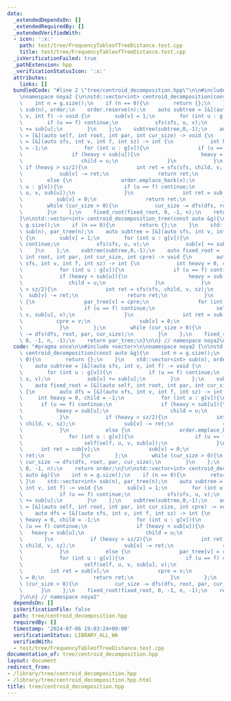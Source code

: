 ```yaml
---
data:
  _extendedDependsOn: []
  _extendedRequiredBy: []
  _extendedVerifiedWith:
  - icon: ':x:'
    path: test/tree/FrequencyTableofTreeDistance.test.cpp
    title: test/tree/FrequencyTableofTreeDistance.test.cpp
  _isVerificationFailed: true
  _pathExtension: hpp
  _verificationStatusIcon: ':x:'
  attributes:
    links: []
  bundledCode: "#line 2 \"tree/centroid_decomposition.hpp\"\n\n#include <vector>\n\
    \nnamespace noya2 {\n\nstd::vector<int> centroid_decomposition(const auto &g){\n\
    \    int n = g.size();\n    if (n == 0){\n        return {};\n    }\n    std::vector<int>\
    \ sub(n), order;\n    order.reserve(n);\n    auto subtree = [&](auto sfs, int\
    \ v, int f) -> void {\n        sub[v] = 1;\n        for (int u : g[v]){\n    \
    \        if (u == f) continue;\n            sfs(sfs, u, v);\n            sub[v]\
    \ += sub[u];\n        }\n    };\n    subtree(subtree,0,-1);\n    auto fixed_root\
    \ = [&](auto self, int root, int par, int cur_size) -> void {\n        auto dfs\
    \ = [&](auto sfs, int v, int f, int sz) -> int {\n            int heavy = 0, child\
    \ = -1;\n            for (int u : g[v]){\n                if (u == f) continue;\n\
    \                if (heavy < sub[u]){\n                    heavy = sub[u];\n \
    \                   child = u;\n                }\n            }\n           \
    \ if (heavy > sz/2){\n                int ret = sfs(sfs, child, v, sz);\n    \
    \            sub[v] -= ret;\n                return ret;\n            }\n    \
    \        else {\n                order.emplace_back(v);\n                for (int\
    \ u : g[v]){\n                    if (u == f) continue;\n                    self(self,\
    \ u, v, sub[u]);\n                }\n                int ret = sub[v];\n     \
    \           sub[v] = 0;\n                return ret;\n            }\n        };\n\
    \        while (cur_size > 0){\n            cur_size -= dfs(dfs, root, par, cur_size);\n\
    \        }\n    };\n    fixed_root(fixed_root, 0, -1, n);\n    return order;\n\
    }\n\nstd::vector<int> centroid_decomposition_tree(const auto &g){\n    int n =\
    \ g.size();\n    if (n == 0){\n        return {};\n    }\n    std::vector<int>\
    \ sub(n), par_tree(n);\n    auto subtree = [&](auto sfs, int v, int f) -> void\
    \ {\n        sub[v] = 1;\n        for (int u : g[v]){\n            if (u == f)\
    \ continue;\n            sfs(sfs, u, v);\n            sub[v] += sub[u];\n    \
    \    }\n    };\n    subtree(subtree,0,-1);\n    auto fixed_root = [&](auto self,\
    \ int root, int par, int cur_size, int cpre) -> void {\n        auto dfs = [&](auto\
    \ sfs, int v, int f, int sz) -> int {\n            int heavy = 0, child = -1;\n\
    \            for (int u : g[v]){\n                if (u == f) continue;\n    \
    \            if (heavy < sub[u]){\n                    heavy = sub[u];\n     \
    \               child = u;\n                }\n            }\n            if (heavy\
    \ > sz/2){\n                int ret = sfs(sfs, child, v, sz);\n              \
    \  sub[v] -= ret;\n                return ret;\n            }\n            else\
    \ {\n                par_tree[v] = cpre;\n                for (int u : g[v]){\n\
    \                    if (u == f) continue;\n                    self(self, u,\
    \ v, sub[u], v);\n                }\n                int ret = sub[v];\n     \
    \           cpre = v;\n                sub[v] = 0;\n                return ret;\n\
    \            }\n        };\n        while (cur_size > 0){\n            cur_size\
    \ -= dfs(dfs, root, par, cur_size);\n        }\n    };\n    fixed_root(fixed_root,\
    \ 0, -1, n, -1);\n    return par_tree;\n}\n\n} // namespace noya2\n"
  code: "#pragma once\n\n#include <vector>\n\nnamespace noya2 {\n\nstd::vector<int>\
    \ centroid_decomposition(const auto &g){\n    int n = g.size();\n    if (n ==\
    \ 0){\n        return {};\n    }\n    std::vector<int> sub(n), order;\n    order.reserve(n);\n\
    \    auto subtree = [&](auto sfs, int v, int f) -> void {\n        sub[v] = 1;\n\
    \        for (int u : g[v]){\n            if (u == f) continue;\n            sfs(sfs,\
    \ u, v);\n            sub[v] += sub[u];\n        }\n    };\n    subtree(subtree,0,-1);\n\
    \    auto fixed_root = [&](auto self, int root, int par, int cur_size) -> void\
    \ {\n        auto dfs = [&](auto sfs, int v, int f, int sz) -> int {\n       \
    \     int heavy = 0, child = -1;\n            for (int u : g[v]){\n          \
    \      if (u == f) continue;\n                if (heavy < sub[u]){\n         \
    \           heavy = sub[u];\n                    child = u;\n                }\n\
    \            }\n            if (heavy > sz/2){\n                int ret = sfs(sfs,\
    \ child, v, sz);\n                sub[v] -= ret;\n                return ret;\n\
    \            }\n            else {\n                order.emplace_back(v);\n \
    \               for (int u : g[v]){\n                    if (u == f) continue;\n\
    \                    self(self, u, v, sub[u]);\n                }\n          \
    \      int ret = sub[v];\n                sub[v] = 0;\n                return\
    \ ret;\n            }\n        };\n        while (cur_size > 0){\n           \
    \ cur_size -= dfs(dfs, root, par, cur_size);\n        }\n    };\n    fixed_root(fixed_root,\
    \ 0, -1, n);\n    return order;\n}\n\nstd::vector<int> centroid_decomposition_tree(const\
    \ auto &g){\n    int n = g.size();\n    if (n == 0){\n        return {};\n   \
    \ }\n    std::vector<int> sub(n), par_tree(n);\n    auto subtree = [&](auto sfs,\
    \ int v, int f) -> void {\n        sub[v] = 1;\n        for (int u : g[v]){\n\
    \            if (u == f) continue;\n            sfs(sfs, u, v);\n            sub[v]\
    \ += sub[u];\n        }\n    };\n    subtree(subtree,0,-1);\n    auto fixed_root\
    \ = [&](auto self, int root, int par, int cur_size, int cpre) -> void {\n    \
    \    auto dfs = [&](auto sfs, int v, int f, int sz) -> int {\n            int\
    \ heavy = 0, child = -1;\n            for (int u : g[v]){\n                if\
    \ (u == f) continue;\n                if (heavy < sub[u]){\n                 \
    \   heavy = sub[u];\n                    child = u;\n                }\n     \
    \       }\n            if (heavy > sz/2){\n                int ret = sfs(sfs,\
    \ child, v, sz);\n                sub[v] -= ret;\n                return ret;\n\
    \            }\n            else {\n                par_tree[v] = cpre;\n    \
    \            for (int u : g[v]){\n                    if (u == f) continue;\n\
    \                    self(self, u, v, sub[u], v);\n                }\n       \
    \         int ret = sub[v];\n                cpre = v;\n                sub[v]\
    \ = 0;\n                return ret;\n            }\n        };\n        while\
    \ (cur_size > 0){\n            cur_size -= dfs(dfs, root, par, cur_size);\n  \
    \      }\n    };\n    fixed_root(fixed_root, 0, -1, n, -1);\n    return par_tree;\n\
    }\n\n} // namespace noya2"
  dependsOn: []
  isVerificationFile: false
  path: tree/centroid_decomposition.hpp
  requiredBy: []
  timestamp: '2024-07-06 19:03:24+09:00'
  verificationStatus: LIBRARY_ALL_WA
  verifiedWith:
  - test/tree/FrequencyTableofTreeDistance.test.cpp
documentation_of: tree/centroid_decomposition.hpp
layout: document
redirect_from:
- /library/tree/centroid_decomposition.hpp
- /library/tree/centroid_decomposition.hpp.html
title: tree/centroid_decomposition.hpp
---
```

